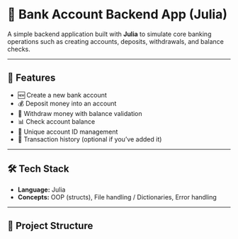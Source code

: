 # 🏦 Bank Account Backend App (Julia)

A simple backend application built with **Julia** to simulate core banking operations such as creating accounts, deposits, withdrawals, and balance checks.  

---

## 🚀 Features
- 🆕 Create a new bank account  
- 💰 Deposit money into an account  
- 💸 Withdraw money with balance validation  
- 📊 Check account balance  
- 🔑 Unique account ID management  
- 📝 Transaction history (optional if you’ve added it)  

---

## 🛠️ Tech Stack
- **Language:** Julia  
- **Concepts:** OOP (structs), File handling / Dictionaries, Error handling  

---

## 📂 Project Structure
